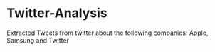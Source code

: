 # Twitter-Analysis
Extracted Tweets from twitter about the following companies: Apple, Samsung and Twitter
